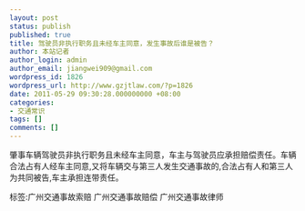 ```yaml
---
layout: post
status: publish
published: true
title: 驾驶员非执行职务且未经车主同意，发生事故后谁是被告？
author: 本站记者
author_login: admin
author_email: jiangwei909@gmail.com
wordpress_id: 1826
wordpress_url: http://www.gzjtlaw.com/?p=1826
date: 2011-05-29 09:30:28.000000000 +08:00
categories:
- 交通常识
tags: []
comments: []
---
```

肇事车辆驾驶员非执行职务且未经车主同意，车主与驾驶员应承担赔偿责任。车辆合法占有人经车主同意,又将车辆交与第三人发生交通事故的,合法占有人和第三人为共同被告,车主承担连带责任。标签:广州交通事故索赔 广州交通事故赔偿 广州交通事故律师
